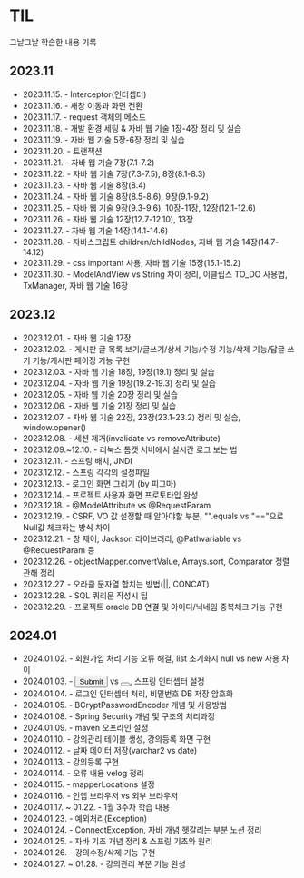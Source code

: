 # TIL

그날그날 학습한 내용 기록

## 2023.11

- 2023.11.15. - Interceptor(인터셉터)
- 2023.11.16. - 새창 이동과 화면 전환
- 2023.11.17. - request 객체의 메소드
- 2023.11.18. - 개발 환경 세팅 & 자바 웹 기술 1장-4장 정리 및 실습
- 2023.11.19. - 자바 웹 기술 5장-6장 정리 및 실습
- 2023.11.20. - 트랜잭션
- 2023.11.21. - 자바 웹 기술 7장(7.1-7.2)
- 2023.11.22. - 자바 웹 기술 7장(7.3-7.5), 8장(8.1-8.3)
- 2023.11.23. - 자바 웹 기술 8장(8.4)
- 2023.11.24. - 자바 웹 기술 8장(8.5-8.6), 9장(9.1-9.2)
- 2023.11.25. - 자바 웹 기술 9장(9.3-9.6), 10장-11장, 12장(12.1-12.6)
- 2023.11.26. - 자바 웹 기술 12장(12.7-12.10), 13장
- 2023.11.27. - 자바 웹 기술 14장(14.1-14.6)
- 2023.11.28. - 자바스크립트 children/childNodes, 자바 웹 기술 14장(14.7-14.12)
- 2023.11.29. - css important 사용, 자바 웹 기술 15장(15.1-15.2)
- 2023.11.30. - ModelAndView vs String 차이 정리, 이클립스 TO_DO 사용법, TxManager, 자바 웹 기술 16장

## 2023.12

- 2023.12.01. - 자바 웹 기술 17장
- 2023.12.02. - 게시판 글 목록 보기/글쓰기/상세 기능/수정 기능/삭제 기능/답글 쓰기 기능/게시판 페이징 기능 구현
- 2023.12.03. - 자바 웹 기술 18장, 19장(19.1) 정리 및 실습
- 2023.12.04. - 자바 웹 기술 19장(19.2-19.3) 정리 및 실습
- 2023.12.05. - 자바 웹 기술 20장 정리 및 실습
- 2023.12.06. - 자바 웹 기술 21장 정리 및 실습
- 2023.12.07. - 자바 웹 기술 22장, 23장(23.1-23.2) 정리 및 실습, window.opener()
- 2023.12.08. - 세션 제거(invalidate vs removeAttribute)
- 2023.12.09.~12.10. - 리눅스 톰캣 서버에서 실시간 로그 보는 법
- 2023.12.11. - 스프링 배치, JNDI
- 2023.12.12. - 스프링 각각의 설정파일
- 2023.12.13. - 로그인 화면 그리기 (by 피그마)
- 2023.12.14. - 프로젝트 사용자 화면 프로토타입 완성
- 2023.12.18. - @ModelAttribute vs @RequestParam
- 2023.12.19. - CSRF, VO 값 설정할 때 알아야할 부분, "".equals vs "=="으로 Null값 체크하는 방식 차이
- 2023.12.21. - 창 제어, Jackson 라이브러리, @Pathvariable vs @RequestParam 등
- 2023.12.26. - objectMapper.convertValue, Arrays.sort, Comparator 정렬 관해 정리
- 2023.12.27. - 오라클 문자열 합치는 방법(||, CONCAT)
- 2023.12.28. - SQL 쿼리문 작성시 팁
- 2023.12.29. - 프로젝트 oracle DB 연결 및 아이디/닉네임 중복체크 기능 구현

## 2024.01
- 2024.01.02. - 회원가입 처리 기능 오류 해결, list 초기화시 null vs  new 사용 차이
- 2024.01.03. - <input type="submit" /> vs  <button></button>, 스프링 인터셉터 설정
- 2024.01.04. - 로그인 인터셉터 처리, 비밀번호 DB 저장 암호화
- 2024.01.05. - BCryptPasswordEncoder 개념 및 사용방법
- 2024.01.08. - Spring Security 개념 및 구조의 처리과정
- 2024.01.09. - maven 오프라인 설정
- 2024.01.10. - 강의관리 테이블 생성, 강의등록 화면 구현
- 2024.01.12. - 날짜 데이터 저장(varchar2 vs date)
- 2024.01.13. - 강의등록 구현
- 2024.01.14. - 오류 내용 velog 정리
- 2024.01.15. - mapperLocations 설정
- 2024.01.16. - 인앱 브라우저 vs 외부 브라우저
- 2024.01.17. ~ 01.22. - 1월 3주차 학습 내용
- 2024.01.23. - 예외처리(Exception)
- 2024.01.24. - ConnectException, 자바 개념 헷갈리는 부분 노션 정리
- 2024.01.25. - 자바 기초 개념 정리 & 스프링 기초와 원리
- 2024.01.26. - 강의수정/삭제 기능 구현
- 2024.01.27. ~ 01.28. - 강의관리 부분 기능 완성